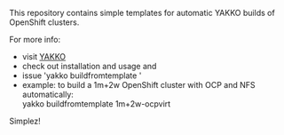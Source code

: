This repository contains simple templates for automatic YAKKO builds of OpenShift clusters.

For more info: 
- visit [YAKKO](https://github.com/ozchamo/YAKKO)
- check out installation and usage and
- issue 'yakko buildfromtemplate <raw-file-of-template-in-this-repo>'
- example: to build a 1m+2w OpenShift cluster with OCP and NFS automatically:  
  yakko buildfromtemplate 1m+2w-ocpvirt

Simplez!
